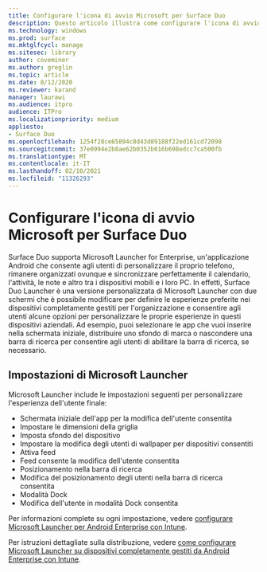 ```yaml
---
title: Configurare l'icona di avvio Microsoft per Surface Duo
description: Questo articolo illustra come configurare l'icona di avvio Microsoft per i dispositivi gestiti in ambienti commerciali.
ms.technology: windows
ms.prod: surface
ms.mktglfcycl: manage
ms.sitesec: library
author: coveminer
ms.author: greglin
ms.topic: article
ms.date: 8/12/2020
ms.reviewer: karand
manager: laurawi
ms.audience: itpro
audience: ITPro
ms.localizationpriority: medium
appliesto:
- Surface Duo
ms.openlocfilehash: 1254f28ce65894c8d43d89188f22ed161cd72098
ms.sourcegitcommit: 37e0994e2b8ae62b0352b016b698edcc7ca500fb
ms.translationtype: MT
ms.contentlocale: it-IT
ms.lasthandoff: 02/10/2021
ms.locfileid: "11326293"
---
```

# Configurare l'icona di avvio Microsoft per Surface Duo

Surface Duo supporta Microsoft Launcher for Enterprise, un'applicazione Android che consente agli utenti di personalizzare il proprio telefono, rimanere organizzati ovunque e sincronizzare perfettamente il calendario, l'attività, le note e altro tra i dispositivi mobili e i loro PC. In effetti, Surface Duo Launcher è una versione personalizzata di Microsoft Launcher con due schermi che è possibile modificare per definire le esperienze preferite nei dispositivi completamente gestiti per l'organizzazione e consentire agli utenti alcune opzioni per personalizzare le proprie esperienze in questi dispositivi aziendali. Ad esempio, puoi selezionare le app che vuoi inserire nella schermata iniziale, distribuire uno sfondo di marca o nascondere una barra di ricerca per consentire agli utenti di abilitare la barra di ricerca, se necessario.

## Impostazioni di Microsoft Launcher

Microsoft Launcher include le impostazioni seguenti per personalizzare l'esperienza dell'utente finale:


- Schermata iniziale dell'app per la modifica dell'utente consentita
- Impostare le dimensioni della griglia
- Imposta sfondo del dispositivo
- Impostare la modifica degli utenti di wallpaper per dispositivi consentiti
- Attiva feed
- Feed consente la modifica dell'utente consentita
- Posizionamento nella barra di ricerca
- Modifica del posizionamento degli utenti nella barra di ricerca consentita
- Modalità Dock
- Modifica dell'utente in modalità Dock consentita

Per informazioni complete su ogni impostazione, vedere [configurare Microsoft Launcher per Android Enterprise con Intune](https://docs.microsoft.com/mem/intune/apps/configure-microsoft-launcher).

Per istruzioni dettagliate sulla distribuzione, vedere [come configurare Microsoft Launcher su dispositivi completamente gestiti da Android Enterprise con Intune](https://techcommunity.microsoft.com/t5/intune-customer-success/how-to-setup-microsoft-launcher-on-android-enterprise-fully/ba-p/1482134).
